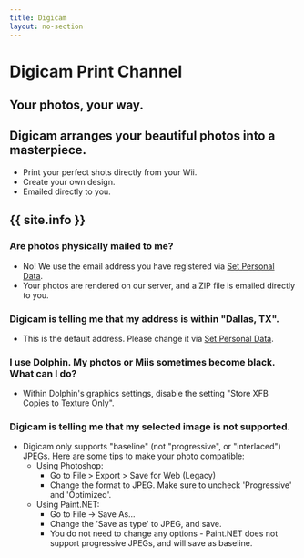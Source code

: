 ```yaml
---
title: Digicam
layout: no-section
---
```


<div class="header header-logo">
  <h1>Digicam Print Channel</h1>
  <h2>Your photos, your way.</h2>
</div>

<div class="section">

## Digicam arranges your beautiful photos into a masterpiece.
 - Print your perfect shots directly from your Wii.
 - Create your own design.
 - Emailed directly to you.

## {{ site.info }}
### Are photos physically mailed to me?
 - No! We use the email address you have registered via [Set Personal Data](/services/spd).
 - Your photos are rendered on our server, and a ZIP file is emailed directly to you.

### Digicam is telling me that my address is within "Dallas, TX".
 - This is the default address. Please change it via [Set Personal Data](/services/spd).

### I use Dolphin. My photos or Miis sometimes become black. What can I do?
 - Within Dolphin's graphics settings, disable the setting "Store XFB Copies to Texture Only".

### Digicam is telling me that my selected image is not supported.
 - Digicam only supports "baseline" (not "progressive", or "interlaced") JPEGs. Here are some tips to make your photo compatible:
   - Using Photoshop:
     - Go to File > Export > Save for Web (Legacy)
     - Change the format to JPEG. Make sure to uncheck 'Progressive' and 'Optimized'.
   - Using Paint.NET:
     - Go to File -> Save As...
     - Change the 'Save as type' to JPEG, and save.
     - You do not need to change any options - Paint.NET does not support progressive JPEGs, and will save as baseline.
</div>
